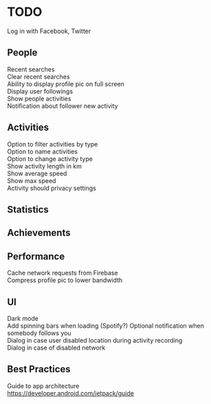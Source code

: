 # TODO

Log in with Facebook, Twitter

## People

Recent searches  
Clear recent searches  
Ability to display profile pic on full screen  
Display user followings  
Show people activities  
Notification about follower new activity

## Activities

Option to filter activities by type  
Option to name activities  
Option to change activity type  
Show activity length in km  
Show average speed  
Show max speed  
Activity should privacy settings

## Statistics

## Achievements

## Performance

Cache network requests from Firebase   
Compress profile pic to lower bandwidth

## UI

Dark mode  
Add spinning bars when loading (Spotify?)
Optional notification when somebody follows you  
Dialog in case user disabled location during activity recording  
Dialog in case of disabled network

## Best Practices

Guide to app architecture  
https://developer.android.com/jetpack/guide
